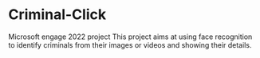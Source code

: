 # Criminal-Click
Microsoft engage 2022 project
This project aims at using face recognition to identify criminals from their images or videos and showing their details. 
